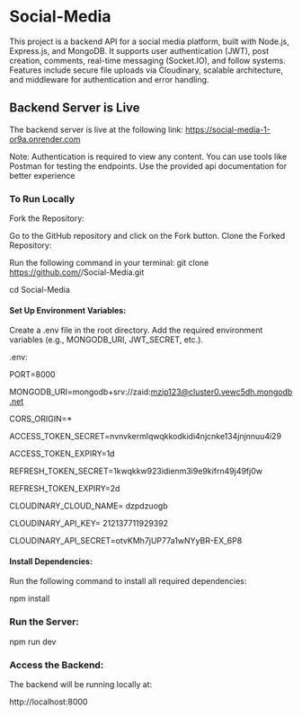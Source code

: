 # Social-Media
This project is a backend API for a social media platform, built with Node.js, Express.js, and MongoDB. It supports user authentication (JWT), post creation, comments, real-time messaging (Socket.IO), and follow systems. Features include secure file uploads via Cloudinary, scalable architecture, and middleware for authentication and error handling.



## Backend Server is Live
The backend server is live at the following link:
https://social-media-1-or9a.onrender.com

Note: Authentication is required to view any content. You can use tools like Postman for testing the endpoints.
Use the provided api documentation for better experience



### To Run Locally
Fork the Repository:

Go to the GitHub repository and click on the Fork button.
Clone the Forked Repository:

Run the following command in your terminal:
git clone https://github.com/<your-username>/Social-Media.git


cd Social-Media


#### Set Up Environment Variables:

Create a .env file in the root directory.
Add the required environment variables (e.g., MONGODB_URI, JWT_SECRET, etc.).




.env:

PORT=8000

MONGODB_URI=mongodb+srv://zaid:mzip123@cluster0.vewc5dh.mongodb.net

CORS_ORIGIN=*

ACCESS_TOKEN_SECRET=nvnvkermlqwqkkodkidi4njcnke134jnjnnuu4i29

ACCESS_TOKEN_EXPIRY=1d

REFRESH_TOKEN_SECRET=1kwqkkw923idienm3i9e9kifrn49j49fj0w

REFRESH_TOKEN_EXPIRY=2d

CLOUDINARY_CLOUD_NAME= dzpdzuogb

CLOUDINARY_API_KEY= 212137711929392

CLOUDINARY_API_SECRET=otvKMh7jUP77a1wNYyBR-EX_6P8




#### Install Dependencies:

Run the following command to install all required dependencies:

npm install





### Run the Server:

npm run dev

### Access the Backend:

The backend will be running locally at:

http://localhost:8000  
